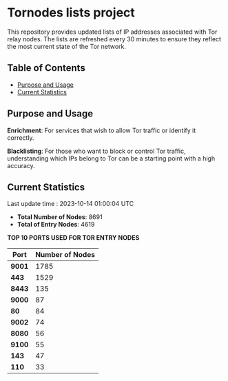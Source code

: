 # Tornodes lists project

This repository provides updated lists of IP addresses associated with Tor relay nodes. The lists are refreshed every 30 minutes to ensure they reflect the most current state of the Tor network.

## Table of Contents

- [Purpose and Usage](#purpose-and-usage)
- [Current Statistics](#current-statistics)


## Purpose and Usage

**Enrichment**: For services that wish to allow Tor traffic or identify it correctly.

**Blacklisting**: For those who want to block or control Tor traffic, understanding which IPs belong to Tor can be a starting point with a high accuracy.

## Current Statistics

Last update time : 2023-10-14 01:00:04 UTC

- **Total Number of Nodes**: 8691
- **Total of Entry Nodes**: 4619

**TOP 10 PORTS USED FOR TOR ENTRY NODES**

| **Port** | **Number of Nodes** |
|------|-----------------|
| **9001**   | 1785  |
| **443**   | 1529  |
| **8443**   | 135  |
| **9000**   | 87  |
| **80**   | 84  |
| **9002**   | 74  |
| **8080**   | 56  |
| **9100**   | 55  |
| **143**   | 47  |
| **110**   | 33  |


